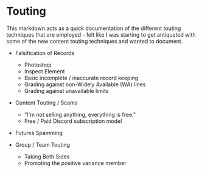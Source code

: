 # Touting

This markdown acts as a quick documentation of the different touting techniques that are employed - felt like I was starting to get antiquated with some of the new content touting techniques and wanted to document.

* Falsification of Records
    * Photoshop
    * Inspect Element
    * Basic incomplete / inaccurate record keeping
    * Grading against non-Widely Available (WA) lines
    * Grading against unavailable limits

* Content Touting / Scams
    * "I'm not selling anything, everything is free."
    * Free / Paid Discord subscription model
 
* Futures Spamming

* Group / Team Touting
    * Taking Both Sides
    * Promoting the positive variance member
